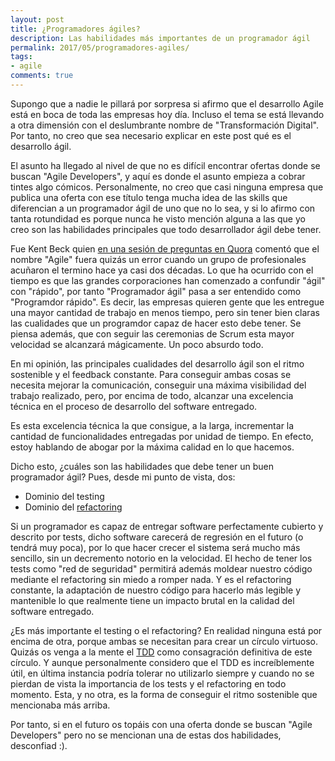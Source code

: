 ```yaml
---
layout: post
title: ¿Programadores ágiles?
description: Las habilidades más importantes de un programador ágil
permalink: 2017/05/programadores-agiles/
tags:
- agile
comments: true
---
```


Supongo que a nadie le pillará por sorpresa si afirmo que el desarrollo Agile está en boca de toda las empresas hoy día. Incluso el tema se está llevando a otra dimensión con el deslumbrante nombre de "Transformación Digital". Por tanto, no creo que sea necesario explicar en este post qué es el desarrollo ágil.

El asunto ha llegado al nivel de que no es difícil encontrar ofertas donde se buscan "Agile Developers", y aquí es donde el asunto empieza a cobrar tintes algo cómicos. Personalmente, no creo que casi ninguna empresa que publica una oferta con ese título tenga mucha idea de las skills que diferencian a un programador ágil de uno que no lo sea, y si lo afirmo con tanta rotundidad es porque nunca he visto mención alguna a las que yo creo son las habilidades principales que todo desarrollador ágil debe tener.

<!--break-->

Fue Kent Beck quien [en una sesión de preguntas en Quora](https://www.quora.com/If-you-had-to-write-the-Agile-manifesto-again-would-you-change-something-on-it) comentó que el nombre "Agile" fuera quizás un error cuando un grupo de profesionales acuñaron el termino hace ya casi dos décadas. Lo que ha ocurrido con el tiempo es que las grandes corporaciones han comenzado a confundir "ágil" con "rápido", por tanto "Programador ágil" pasa a ser entendido como "Programdor rápido". Es decir, las empresas quieren gente que les entregue una mayor cantidad de trabajo en menos tiempo, pero sin tener bien claras las cualidades que un programdor capaz de hacer esto debe tener. Se piensa además, que con seguir las ceremonias de Scrum esta mayor velocidad se alcanzará mágicamente. Un poco absurdo todo.

En mi opinión, las principales cualidades del desarrollo ágil son el ritmo sostenible y el feedback constante. Para conseguir ambas cosas se necesita mejorar la comunicación, conseguir una máxima visibilidad del trabajo realizado, pero, por encima de todo, alcanzar una excelencia técnica en el proceso de desarrollo del software entregado.

Es esta excelencia técnica la que consigue, a la larga, incrementar la cantidad de funcionalidades entregadas por unidad de tiempo. En efecto, estoy hablando de abogar por la máxima calidad en lo que hacemos.

Dicho esto, ¿cuáles son las habilidades que debe tener un buen programador ágil? Pues, desde mi punto de vista, dos:

* Dominio del testing
* Dominio del [refactoring](https://martinfowler.com/books/refactoring.html)

Si un programador es capaz de entregar software perfectamente cubierto y descrito por tests, dicho software carecerá de regresión en el futuro (o tendrá muy poca), por lo que hacer crecer el sistema será mucho más sencillo, sin un decremento notorio en la velocidad. El hecho de tener los tests como "red de seguridad" permitirá además moldear nuestro código mediante el refactoring sin miedo a romper nada. Y es el refactoring constante, la adaptación de nuestro código para hacerlo más legible y mantenible lo que realmente tiene un impacto brutal en la calidad del software entregado.

¿Es más importante el testing o el refactoring? En realidad ninguna está por encima de otra, porque ambas se necesitan para crear un círculo virtuoso. Quizás os venga a la mente el [TDD](/2016/01/aprendiendo-TDD/) como consagración definitiva de este círculo. Y aunque personalmente considero que el TDD es increíblemente útil, en última instancia podría tolerar no utilizarlo siempre y cuando no se pierdan de vista la importancia de los tests y el refactoring en todo momento. Esta, y no otra, es la forma de conseguir el ritmo sostenible que mencionaba más arriba.

Por tanto, si en el futuro os topáis con una oferta donde se buscan "Agile Developers" pero no se mencionan una de estas dos habilidades, desconfiad :).
